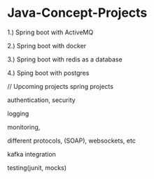 ﻿# Java-Concept-Projects
 
1.) Spring boot with ActiveMQ

2.) Spring boot with docker

3.) Spring boot with redis as a database

4.) Sping boot with postgres


// Upcoming projects
spring projects

authentication, security

logging

monitoring,

different protocols, (SOAP), websockets, etc

kafka integration

testing(junit, mocks)

